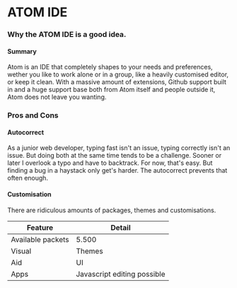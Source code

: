 # ATOM IDE

### Why the ATOM IDE is a good idea.

#### Summary
Atom is an IDE that completely shapes to your needs and preferences, wether you like to work alone or in a group, like a heavily customised editor, or keep it clean. With a massive amount of extensions, Github support built in and a huge support base both from Atom itself and people outside it, Atom does not leave you wanting.

### Pros and Cons

#### Autocorrect
As a junior web developer, typing fast isn't an issue, typing correctly isn't an issue. But doing both at the same time tends to be a challenge. Sooner or later I overlook a typo and have to backtrack. For now, that's easy. But finding a bug in a haystack only get's harder. The autocorrect prevents that often enough.

#### Customisation
There are ridiculous amounts of packages, themes and customisations.

Feature | Detail
--------|--------
Available packets | 5.500
Visual | Themes
Aid | UI
Apps | Javascript editing possible